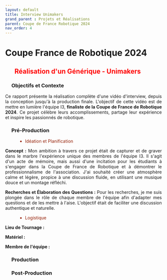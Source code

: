 ```yaml
---
layout: default
title: Interview Unimakers
grand_parent : Projets et Réalisations
parent: Coupe de France Robotique 2024
nav_order: 4
---
```


<h1><strong>Coupe France de Robotique 2024</strong></h1>

<h2 style="color: red; margin-left: 30px;"><strong>Réalisation d'un Générique - Unimakers</strong></h2>

<h3 style="margin-left: 20px;">Objectifs et Contexte</h3>

<p align="justify">Ce rapport présente la réalisation complète d'une vidéo d'interview, depuis la conception jusqu'à la production finale. L'objectif de cette vidéo est de mettre en lumière l'équipe I3, <strong>finaliste de la Coupe de France de Robotique 2024</strong>. Ce projet célèbre leurs accomplissements, partage leur expérience et inspire les passionnés de robotique.</p>

<h3 style="margin-left: 20px;">Pré-Production</h3>

<dev>
<ul style="margin-left: 40px; color: #96230A">
    <li>Idéation et Planification</li>
</ul></dev>

<p align="justify"><strong>Concept :</strong> Mon ambition à travers ce projet était de capturer et de graver dans le marbre l'expérience unique des membres de l'équipe I3. Il s'agit d'un acte de mémoire, mais aussi d'une incitation pour les étudiants à s'engager dans la Coupe de France de Robotique et à démontrer le professionnalisme de l'association. J'ai souhaité créer une atmosphère calme et légère, propice à une discussion fluide, en utilisant une musique douce et un montage réfléchi.</p>

<p align="justify"><strong>Recherches et Élaboration des Questions :</strong> Pour les recherches, je me suis plongée dans le rôle de chaque membre de l'équipe afin d'adapter mes questions et de les mettre à l'aise. L'objectif était de faciliter une discussion authentique et naturelle.</p>

<dev>
<ul style="margin-left: 40px; color: #96230A">
    <li>Logistique</li>
</ul></dev>

<p align="justify"><strong>Lieu de Tournage :</strong>                 </p>
<p align="justify"><strong>Matériel :</strong>                 </p>
<p align="justify"><strong>Membre de l'équipe :</strong>                 </p>

<h3 style="margin-left: 20px;">Production</h3>

<h3 style="margin-left: 20px;">Post-Production</h3>